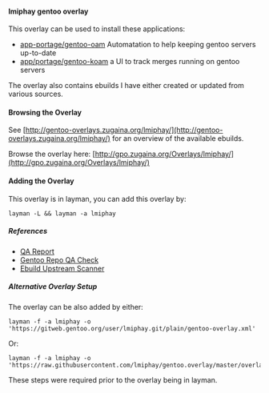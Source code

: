 #### lmiphay gentoo overlay

This overlay can be used to install these applications:

+ [app-portage/gentoo-oam](https://github.com/lmiphay/gentoo-oam) Automatation to help keeping gentoo servers up-to-date
+ [app/portage/gentoo-koam](https://github.com/lmiphay/gentoo-koam) a UI to track merges running on gentoo servers

The overlay also contains ebuilds I have either created or updated from various sources.

#### Browsing the Overlay

See [http://gentoo-overlays.zugaina.org/lmiphay/](http://gentoo-overlays.zugaina.org/lmiphay/) for an overview of the available ebuilds.

Browse the overlay here: [http://gpo.zugaina.org/Overlays/lmiphay/](http://gpo.zugaina.org/Overlays/lmiphay/)

#### Adding the Overlay

This overlay is in layman, you can add this overlay by:

```
layman -L && layman -a lmiphay
```

##### References

+ [QA Report](https://qa-reports.gentoo.org/output/repos/lmiphay.html)
+ [Gentoo Repo QA Check](http://gentoo.github.io/repo-qa-check-results/lmiphay.html)
+ [Ebuild Upstream Scanner](http://euscan.gentooexperimental.org/maintainers/lmiphay@gmail.com/)

##### Alternative Overlay Setup

The overlay can be also added by either:

```
layman -f -a lmiphay -o 'https://gitweb.gentoo.org/user/lmiphay.git/plain/gentoo-overlay.xml'
```

Or:

```
layman -f -a lmiphay -o 'https://raw.githubusercontent.com/lmiphay/gentoo.overlay/master/overlay.xml'
```

These steps were required prior to the overlay being in layman.
